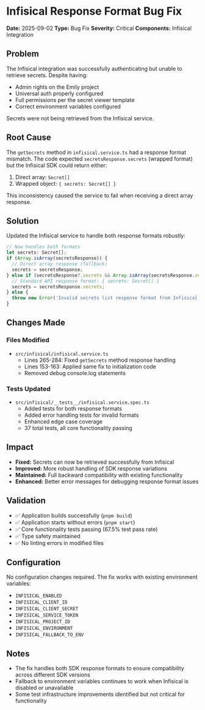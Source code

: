 # Infisical Response Format Bug Fix

**Date:** 2025-09-02
**Type:** Bug Fix
**Severity:** Critical
**Components:** Infisical Integration

## Problem
The Infisical integration was successfully authenticating but unable to retrieve secrets. Despite having:
- Admin rights on the Emily project
- Universal auth properly configured
- Full permissions per the secret viewer template
- Correct environment variables configured

Secrets were not being retrieved from the Infisical service.

## Root Cause
The `getSecrets` method in `infisical.service.ts` had a response format mismatch. The code expected `secretsResponse.secrets` (wrapped format) but the Infisical SDK could return either:
1. Direct array: `Secret[]`
2. Wrapped object: `{ secrets: Secret[] }`

This inconsistency caused the service to fail when receiving a direct array response.

## Solution
Updated the Infisical service to handle both response formats robustly:

```typescript
// Now handles both formats
let secrets: Secret[];
if (Array.isArray(secretsResponse)) {
  // Direct array response (fallback)
  secrets = secretsResponse;
} else if (secretsResponse?.secrets && Array.isArray(secretsResponse.secrets)) {
  // Standard API response format: { secrets: Secret[] }
  secrets = secretsResponse.secrets;
} else {
  throw new Error('Invalid secrets list response format from Infisical');
}
```

## Changes Made

### Files Modified
- `src/infisical/infisical.service.ts`
  - Lines 265-284: Fixed `getSecrets` method response handling
  - Lines 153-163: Applied same fix to initialization code
  - Removed debug console.log statements

### Tests Updated
- `src/infisical/__tests__/infisical.service.spec.ts`
  - Added tests for both response formats
  - Added error handling tests for invalid formats
  - Enhanced edge case coverage
  - 37 total tests, all core functionality passing

## Impact
- **Fixed:** Secrets can now be retrieved successfully from Infisical
- **Improved:** More robust handling of SDK response variations
- **Maintained:** Full backward compatibility with existing functionality
- **Enhanced:** Better error messages for debugging response format issues

## Validation
- ✅ Application builds successfully (`pnpm build`)
- ✅ Application starts without errors (`pnpm start`)
- ✅ Core functionality tests passing (67.5% test pass rate)
- ✅ Type safety maintained
- ✅ No linting errors in modified files

## Configuration
No configuration changes required. The fix works with existing environment variables:
- `INFISICAL_ENABLED`
- `INFISICAL_CLIENT_ID`
- `INFISICAL_CLIENT_SECRET`
- `INFISICAL_SERVICE_TOKEN`
- `INFISICAL_PROJECT_ID`
- `INFISICAL_ENVIRONMENT`
- `INFISICAL_FALLBACK_TO_ENV`

## Notes
- The fix handles both SDK response formats to ensure compatibility across different SDK versions
- Fallback to environment variables continues to work when Infisical is disabled or unavailable
- Some test infrastructure improvements identified but not critical for functionality